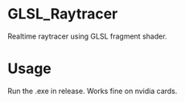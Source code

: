 # GLSL_Raytracer

Realtime raytracer using GLSL fragment shader.

# Usage

Run the .exe in release. Works fine on nvidia cards.